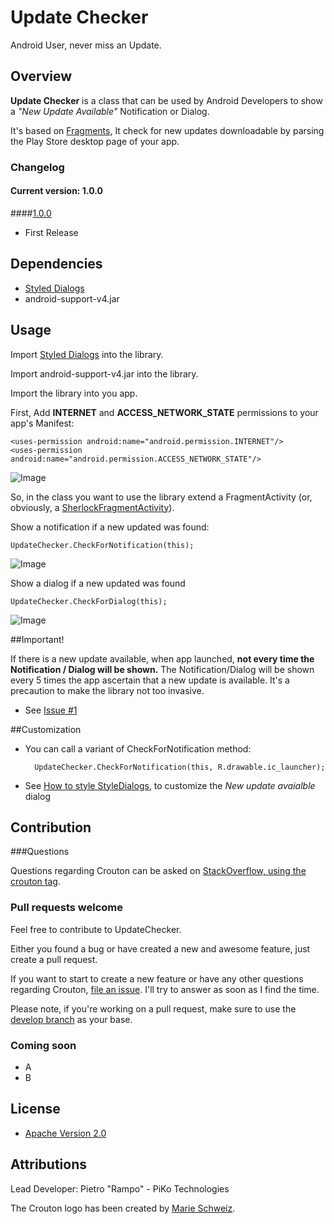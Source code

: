 # Update Checker

Android User, never miss an Update.

## Overview

**Update Checker** is a class that can be used by Android Developers to show a *"New Update Available"* Notification or Dialog. 

It's based on  [Fragments](http://developer.android.com/guide/components/fragments.html), It check for new updates downloadable by parsing the Play Store desktop page of your app.

### Changelog
#### Current version: 1.0.0

####[1.0.0](https://github.com/keyboardsurfer/Crouton/tree/1.8)

- First Release

## Dependencies
- [Styled Dialogs](https://github.com/inmite/android-styled-dialogs)
- android-support-v4.jar

## Usage

Import [Styled Dialogs](https://github.com/inmite/android-styled-dialogs) into the library.

Import android-support-v4.jar into the library.

Import the library into you app.

First, Add **INTERNET** and **ACCESS_NETWORK_STATE** permissions to your app's Manifest:

    <uses-permission android:name="android.permission.INTERNET"/>
    <uses-permission android:name="android.permission.ACCESS_NETWORK_STATE"/>
![Image](https://raw.github.com/rampo/UpdateChecker/master/arts/permissions.png?login=rampo&token=f92ee11bc4a2597f62cf8b2b2dc98bb7 "CheckForDialog();")

So, in the class you want to use the library extend a FragmentActivity (or, obviously, a [SherlockFragmentActivity](https://github.com/JakeWharton/ActionBarSherlock/blob/master/actionbarsherlock/src/com/actionbarsherlock/app/SherlockFragmentActivity.java)).

Show a notification if a new updated was found:

    UpdateChecker.CheckForNotification(this);
![Image](https://raw.github.com/rampo/UpdateChecker/master/arts/activity_notification.png?login=rampo&token=1d5dc537e83d272ae9ee0a9e502b4c06 "CheckForDialog();")

Show a dialog if a new updated was found

    UpdateChecker.CheckForDialog(this);
![Image](https://raw.github.com/rampo/UpdateChecker/master/arts/activity_dialog.png?login=rampo&token=86fbbf02361265434d72ef758a573660 "CheckForDialog();")


##Important!

If there is a new update available, when app launched, **not every time the Notification / Dialog will be shown.**
The Notification/Dialog will be shown every 5 times the app ascertain that a new update is available.
It's a precaution to make the library not too invasive.

- See [Issue #1](https://github.com/rampo/UpdateChecker/issues/1)

##Customization

- You can call a variant of CheckForNotification method:

        UpdateChecker.CheckForNotification(this, R.drawable.ic_launcher);
    
- See [How to style StyleDialogs](https://github.com/inmite/android-styled-dialogs#how-to-style-all-dialogs), to customize the *New update avaialble* dialog


## Contribution

###Questions

Questions regarding Crouton can be asked on [StackOverflow, using the crouton tag](http://stackoverflow.com/questions/tagged/crouton).

### Pull requests welcome

Feel free to contribute to UpdateChecker.

Either you found a bug or have created a new and awesome feature, just create a pull request.

If you want to start to create a new feature or have any other questions regarding Crouton, [file an issue](https://github.com/keyboardsurfer/Crouton/issues/new).
I'll try to answer as soon as I find the time.

Please note, if you're working on a pull request, make sure to use the [develop branch](https://github.com/keyboardsurfer/Crouton/tree/develop) as your base.

### Coming soon
 - A
 - B

## License

* [Apache Version 2.0](http://www.apache.org/licenses/LICENSE-2.0.html)

## Attributions

Lead Developer: Pietro "Rampo" - PiKo Technologies

The Crouton logo has been created by [Marie Schweiz](http://marie-schweiz.de).
